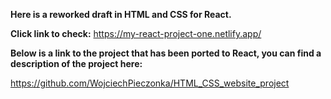 **Here is a reworked draft in HTML and CSS for React.**

**Click link to check:** https://my-react-project-one.netlify.app/

**Below is a link to the project that has been ported to React, you can find a description of the project here:**

https://github.com/WojciechPieczonka/HTML_CSS_website_project
